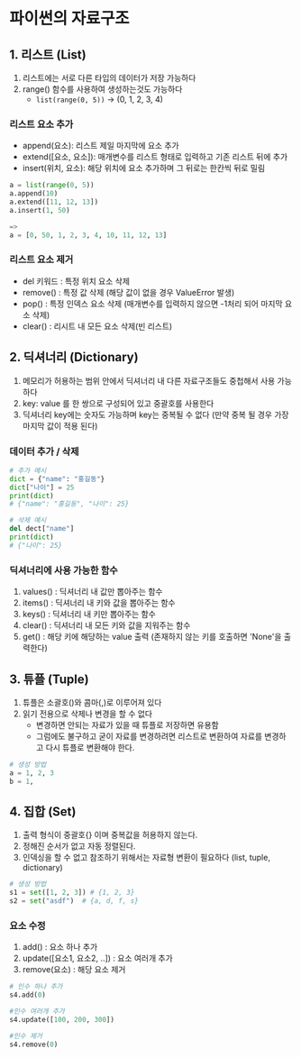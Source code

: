 # 파이썬의 자료구조

## 1. 리스트 (List)
1. 리스트에는 서로 다른 타입의 데이터가 저장 가능하다
2. range() 함수를 사용하여 생성하는것도 가능하다
   - `list(range(0, 5))` -> (0, 1, 2, 3, 4)

### 리스트 요소 추가
- append(요소): 리스트 제일 마지막에 요소 추가
- extend([요소, 요소]): 매개변수를 리스트 형태로 입력하고 기존 리스트 뒤에 추가
- insert(위치, 요소): 해당 위치에 요소 추가하며 그 뒤로는 한칸씩 뒤로 밀림
```py
a = list(range(0, 5))
a.append(10)
a.extend([11, 12, 13])
a.insert(1, 50)

=>
a = [0, 50, 1, 2, 3, 4, 10, 11, 12, 13]
```
### 리스트 요소 제거
- del 키워드 : 특정 위치 요소 삭제
- remove() : 특정 값 삭제 (해당 값이 없을 경우 ValueError 발생)
- pop() : 특정 인덱스 요소 삭제 (매개변수를 입력하지 않으면 -1처리 되어 마지막 요소 삭제)
- clear() : 리시트 내 모든 요소 삭제(빈 리스트)

## 2. 딕셔너리 (Dictionary)
1. 메모리가 허용하는 범위 안에서 딕셔너리 내 다른 자료구조들도 중첩해서 사용 가능하다
2. key: value 를 한 쌍으로 구성되어 있고 중괄호를 사용한다
3. 딕셔너리 key에는 숫자도 가능하며 key는 중복될 수 없다 (만약 중복 될 경우 가장 마지막 값이 적용 된다)

###  데이터 추가 / 삭제
```py
# 추가 예시
dict = {"name": "홍길동"}
dict["나이"] = 25
print(dict)
# {"name": "홍길동", "나이": 25}

# 삭제 예시
del dect["name"]
print(dict)
# {"나이": 25}
```

### 딕셔너리에 사용 가능한 함수
1. values() : 딕셔너리 내 값만 뽑아주는 함수
2. items() : 딕셔너리 내 키와 값을 뽑아주는 함수
3. keys() : 딕셔너리 내 키만 뽑아주는 함수
4. clear() : 딕셔너리 내 모든 키와 값을 지워주는 함수
5. get() : 해당 키에 해당하는 value 출력 (존재하지 않는 키를 호출하면 'None'을 출력한다)

## 3. 튜플 (Tuple)
1. 튜플은 소괄호()와 콤마(,)로 이루어져 있다
2. 읽기 전용으로 삭제나 변경을 할 수 없다
   - 변경하면 안되는 자료가 있을 때 튜플로 저장하면 유용함
   - 그럼에도 불구하고 굳이 자료를 변경하려면 리스트로 변환하여 자료를 변경하고 다시 튜플로 변환해야 한다.
```py
# 생성 방법
a = 1, 2, 3
b = 1, 
```
## 4. 집합 (Set)
1. 출력 형식이 중괄호{} 이며 중복값을 허용하지 않는다.
2. 정해진 순서가 없고 자동 정렬된다.
3. 인덱싱을 할 수 없고 참조하기 위해서는 자료형 변환이 필요하다 (list, tuple, dictionary)
```py
# 생성 방법
s1 = set([1, 2, 3]) # {1, 2, 3}
s2 = set("asdf")  # {a, d, f, s}
```
### 요소 수정
1. add() : 요소 하나 추가
2. update([요소1, 요소2, ..]) : 요소 여러개 추가
3. remove(요소) : 해당 요소 제거
```py
# 인수 하나 추가
s4.add(0)

#인수 여러개 추가
s4.update([100, 200, 300])

#인수 제거
s4.remove(0)
```